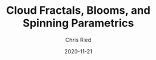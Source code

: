 ---
title: 'Cloud Fractals, Blooms, and Spinning Parametrics'
author: Chris Ried
date: '2020-11-21'
slug: generative-arts-52
categories: 
featured: 
tags: ['generative']
---